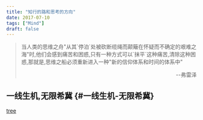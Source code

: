 ```yaml
---
title: "知行的路和思考的方向"
date: 2017-07-10
tags: ["Mind"]
draft: false
---
```


> 当人类的思维之舟"从其\`停泊\`处被砍断缆绳而颠簸在怀疑而不确定的艰难之海"时,他们会感到痛苦和困惑,只有一种方式可以\`抹平\`这种痛苦,清除这种困惑,那就是,思维之船必须重新进入一种"新的信仰体系和时间的体系中"<p align="right">--弗雷泽</p>


## 一线生机,无限希冀 {#一线生机-无限希冀}

[tree](http://cdnimg103.lizhi.fm/audio%5Fcover/2016/10/21/2563735349242175495%5F580x580.jpg)
